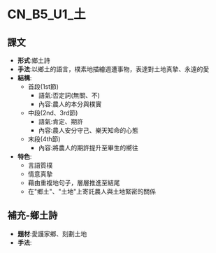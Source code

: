 # CN_B5_U1_土
## 課文
- <B>形式</B>:鄉土詩
- <B>手法</B>:以鄉土的語言，樸素地描繪週遭事物，表達對土地真摯、永遠的愛
- <B>結構</B>:
  - 首段(1st節)
    - 語氣:否定詞(無關、不)
    - 內容:農人的本分與樸實
  - 中段(2nd、3rd節)
    - 語氣:肯定、期許
    - 內容:農人安分守己、樂天知命的心態
  - 末段(4th節)
    - 內容:將農人的期許提升至畢生的嚮往
- <B>特色</B>:
  - 言語質樸
  - 情意真摯
  - 藉由重複地句子，層層推進至結尾
  - 在"鄉土"、"土地"上寄託農人與土地緊密的關係
## 補充-鄉土詩
  - <b>題材</b>:愛護家鄉、刻劃土地
  - <b>手法</b>: